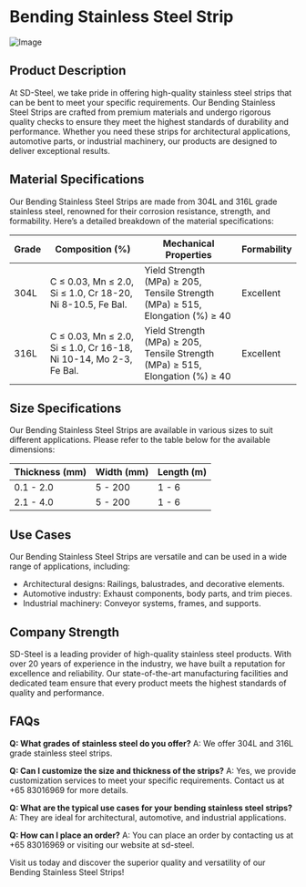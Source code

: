 # Bending Stainless Steel Strip

![Image](https://github.com/user-attachments/assets/2567258e-e124-4816-932d-1809bd27ef0b)

## Product Description

At SD-Steel, we take pride in offering high-quality stainless steel strips that can be bent to meet your specific requirements. Our Bending Stainless Steel Strips are crafted from premium materials and undergo rigorous quality checks to ensure they meet the highest standards of durability and performance. Whether you need these strips for architectural applications, automotive parts, or industrial machinery, our products are designed to deliver exceptional results.

## Material Specifications

Our Bending Stainless Steel Strips are made from 304L and 316L grade stainless steel, renowned for their corrosion resistance, strength, and formability. Here’s a detailed breakdown of the material specifications:

| Grade | Composition (%) | Mechanical Properties | Formability |
|-------|-----------------|-----------------------|-------------|
| 304L  | C ≤ 0.03, Mn ≤ 2.0, Si ≤ 1.0, Cr 18-20, Ni 8-10.5, Fe Bal. | Yield Strength (MPa) ≥ 205, Tensile Strength (MPa) ≥ 515, Elongation (%) ≥ 40 | Excellent |
| 316L  | C ≤ 0.03, Mn ≤ 2.0, Si ≤ 1.0, Cr 16-18, Ni 10-14, Mo 2-3, Fe Bal. | Yield Strength (MPa) ≥ 205, Tensile Strength (MPa) ≥ 515, Elongation (%) ≥ 40 | Excellent |

## Size Specifications

Our Bending Stainless Steel Strips are available in various sizes to suit different applications. Please refer to the table below for the available dimensions:

| Thickness (mm) | Width (mm) | Length (m) |
|----------------|------------|------------|
| 0.1 - 2.0      | 5 - 200    | 1 - 6      |
| 2.1 - 4.0      | 5 - 200    | 1 - 6      |

## Use Cases

Our Bending Stainless Steel Strips are versatile and can be used in a wide range of applications, including:
- Architectural designs: Railings, balustrades, and decorative elements.
- Automotive industry: Exhaust components, body parts, and trim pieces.
- Industrial machinery: Conveyor systems, frames, and supports.

## Company Strength

SD-Steel is a leading provider of high-quality stainless steel products. With over 20 years of experience in the industry, we have built a reputation for excellence and reliability. Our state-of-the-art manufacturing facilities and dedicated team ensure that every product meets the highest standards of quality and performance.

## FAQs

**Q: What grades of stainless steel do you offer?**
A: We offer 304L and 316L grade stainless steel strips.

**Q: Can I customize the size and thickness of the strips?**
A: Yes, we provide customization services to meet your specific requirements. Contact us at +65 83016969 for more details.

**Q: What are the typical use cases for your bending stainless steel strips?**
A: They are ideal for architectural, automotive, and industrial applications.

**Q: How can I place an order?**
A: You can place an order by contacting us at +65 83016969 or visiting our website at  sd-steel.

Visit us today and discover the superior quality and versatility of our Bending Stainless Steel Strips!